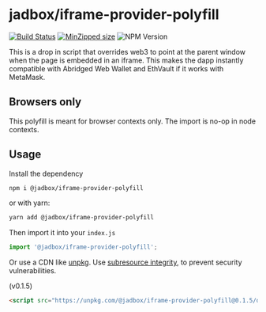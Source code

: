 # jadbox/iframe-provider-polyfill

[![Build Status](https://travis-ci.org/jadbox/iframe-provider-polyfill.svg?branch=master)](https://travis-ci.org/jadbox/iframe-provider-polyfill)
[![MinZipped size](https://badgen.net/bundlephobia/minzip/@jadbox/iframe-provider-polyfill)](https://bundlephobia.com/result?p=@jadbox/iframe-provider-polyfill@0.1.4)
![NPM Version](https://img.shields.io/npm/v/@jadbox/iframe-provider-polyfill.svg)

This is a drop in script that overrides web3 to point at the parent window when the page is embedded in an iframe.
This makes the dapp instantly compatible with Abridged Web Wallet and EthVault if it works with MetaMask.

## Browsers only

This polyfill is meant for browser contexts only. 
The import is no-op in node contexts.

## Usage

Install the dependency

```bash
npm i @jadbox/iframe-provider-polyfill
```

or with yarn:

```bash
yarn add @jadbox/iframe-provider-polyfill
```

Then import it into your `index.js`

```typescript
import '@jadbox/iframe-provider-polyfill';
```

Or use a CDN like [unpkg](https://unpkg.com). 
Use [subresource integrity](https://developer.mozilla.org/en-US/docs/Web/Security/Subresource_Integrity),
to prevent security vulnerabilities.

(v0.1.5)
```html
<script src="https://unpkg.com/@jadbox/iframe-provider-polyfill@0.1.5/dist/index.js" integrity="sha384-qx1eG3ocmrXxXBwEL+qnP7je980Depwy/J7keRHVnqfEFVXHJ0ruzYIsUX767NEH" crossorigin="anonymous"></script>
```
